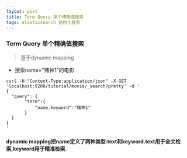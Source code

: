 ```yaml
---
layout: post
title: Term Query 单个精确值搜索
tags: elasticsearch 结构化搜索
---
```


### Term Query 单个精确值搜索

> 基于dynamic mapping

* 搜索name="赌神1"的电影
```
curl -H "Content-Type:application/json" -X GET 'localhost:9200/tutorial/movie/_search?pretty' -d '
{
  "query": {
       "term":{
           "name.keyword":"赌神1"
       }
  }
}
'
```
#### dynamic mapping把name定义了两种类型:text和keyword.text用于全文检索,keyword用于精准检索.


